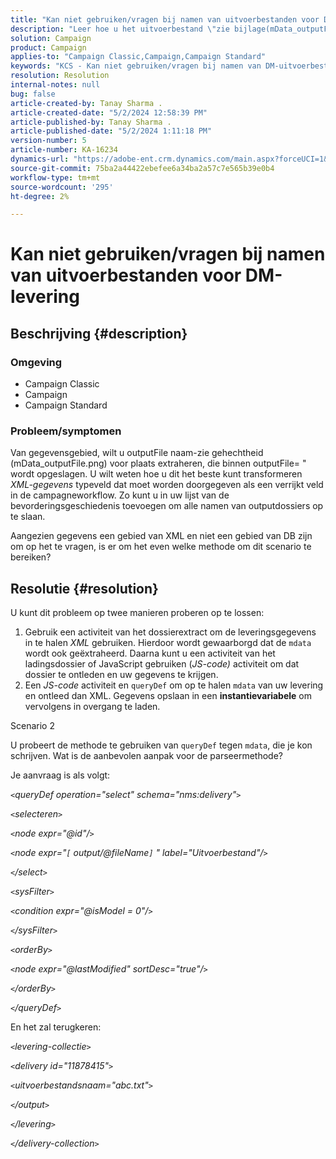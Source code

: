 ```yaml
---
title: "Kan niet gebruiken/vragen bij namen van uitvoerbestanden voor DM-levering"
description: "Leer hoe u het uitvoerbestand \"zie bijlage(mData_outputFile.png) voor locatie\" uit het gegevensveld extraheert."
solution: Campaign
product: Campaign
applies-to: "Campaign Classic,Campaign,Campaign Standard"
keywords: "KCS - Kan niet gebruiken/vragen bij namen van DM-uitvoerbestanden voor levering"
resolution: Resolution
internal-notes: null
bug: false
article-created-by: Tanay Sharma .
article-created-date: "5/2/2024 12:58:39 PM"
article-published-by: Tanay Sharma .
article-published-date: "5/2/2024 1:11:18 PM"
version-number: 5
article-number: KA-16234
dynamics-url: "https://adobe-ent.crm.dynamics.com/main.aspx?forceUCI=1&pagetype=entityrecord&etn=knowledgearticle&id=9bc4d0b0-8308-ef11-9f8a-6045bd026dc7"
source-git-commit: 75ba2a44422ebefee6a34ba2a57c7e565b39e0b4
workflow-type: tm+mt
source-wordcount: '295'
ht-degree: 2%

---
```


# Kan niet gebruiken/vragen bij namen van uitvoerbestanden voor DM-levering

## Beschrijving {#description}


### Omgeving

- Campaign Classic
- Campaign
- Campaign Standard


### Probleem/symptomen

Van gegevensgebied, wilt u outputFile naam-zie gehechtheid (mData_outputFile.png) voor plaats extraheren, die binnen outputFile= &quot; wordt opgeslagen. U wilt weten hoe u dit het beste kunt transformeren *XML-gegevens* typeveld dat moet worden doorgegeven als een verrijkt veld in de campagneworkflow. Zo kunt u in uw lijst van de bevorderingsgeschiedenis toevoegen om alle namen van outputdossiers op te slaan.

Aangezien gegevens een gebied van XML en niet een gebied van DB zijn om op het te vragen, is er om het even welke methode om dit scenario te bereiken?




## Resolutie {#resolution}


U kunt dit probleem op twee manieren proberen op te lossen:

1. Gebruik een activiteit van het dossierextract om de leveringsgegevens in te halen *XML* gebruiken. Hierdoor wordt gewaarborgd dat de `mdata` wordt ook geëxtraheerd. Daarna kunt u een activiteit van het ladingsdossier of JavaScript gebruiken (*JS-code)* activiteit om dat dossier te ontleden en uw gegevens te krijgen.
2. Een *JS-code* activiteit en `queryDef` om op te halen `mdata` van uw levering en ontleed dan XML. Gegevens opslaan in een <b>instantievariabele</b> om vervolgens in overgang te laden.


Scenario 2

U probeert de methode te gebruiken van `queryDef` tegen `mdata`, die je kon schrijven. Wat is de aanbevolen aanpak voor de parseermethode?

Je aanvraag is als volgt:

*`<`queryDef operation=&quot;select&quot; schema=&quot;nms:delivery&quot;`>`*

*`<`selecteren`>`*

*`<`node expr=&quot;@id&quot;/`>`*

*`<`node expr=&quot;`[` output/@fileName`]` &quot; label=&quot;Uitvoerbestand&quot;/`>`*

*`<`/select`>`*

*`<`sysFilter`>`*

*`<`condition expr=&quot;@isModel = 0&quot;/`>`*

*`<`/sysFilter`>`*

*`<`orderBy`>`*

*`<`node expr=&quot;@lastModified&quot; sortDesc=&quot;true&quot;/`>`*

*`<`/orderBy`>`*

*`<`/queryDef`>`*



En het zal terugkeren:

*`<`levering-collectie`>`*

*`<`delivery id=&quot;11878415&quot;`>`*

*`<`uitvoerbestandsnaam=&quot;abc.txt&quot;`>`*

*`<`/output`>`*

*`<`/levering`>`*

*`<`/delivery-collection`>`*
